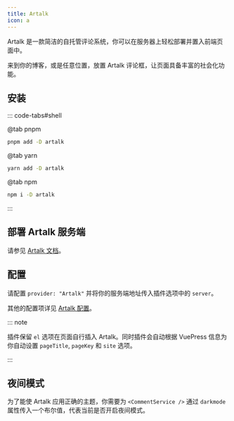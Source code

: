 ```yaml
---
title: Artalk
icon: a
---
```


Artalk 是一款简洁的自托管评论系统，你可以在服务器上轻松部署并置入前端页面中。

来到你的博客，或是任意位置，放置 Artalk 评论框，让页面具备丰富的社会化功能。

<!-- more -->

## 安装

::: code-tabs#shell

@tab pnpm

```bash
pnpm add -D artalk
```

@tab yarn

```bash
yarn add -D artalk
```

@tab npm

```bash
npm i -D artalk
```

:::

## 部署 Artalk 服务端

请参见 [Artalk 文档](https://artalk.js.org/guide/deploy.html)。

## 配置

请配置 `provider: "Artalk"` 并将你的服务端地址传入插件选项中的 `server`。

其他的配置项详见 [Artalk 配置](https://artalk.js.org/guide/frontend/config.html)。

::: note

插件保留 `el` 选项在页面自行插入 Artalk。同时插件会自动根据 VuePress 信息为你自动设置 `pageTitle`, `pageKey` 和 `site` 选项。

:::

## 夜间模式

为了能使 Artalk 应用正确的主题，你需要为 `<CommentService />` 通过 `darkmode` 属性传入一个布尔值，代表当前是否开启夜间模式。
